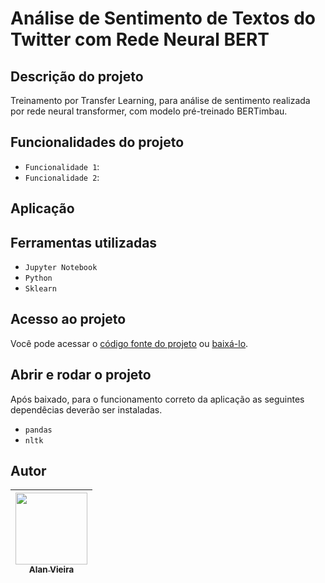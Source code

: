# Análise de Sentimento de Textos do Twitter com Rede Neural BERT
## Descrição do projeto
Treinamento por Transfer Learning, para análise de sentimento realizada por rede neural transformer, com modelo pré-treinado BERTimbau. 

## Funcionalidades do projeto

- `Funcionalidade 1`:
- `Funcionalidade 2`:

## Aplicação

                                                                                                            
## Ferramentas utilizadas
- `Jupyter Notebook`
- `Python`
- `Sklearn`

## Acesso ao projeto

Você pode acessar o [código fonte do projeto](https://github.com/alan-vieira/treinador_analise_sent_model_balance_dados/blob/main/analise_de_sentimentos_twitter.ipynb) ou [baixá-lo](https://github.com/alan-vieira/treinador_analise_sent_model_balance_dados/archive/refs/heads/main.zip).

## Abrir e rodar o projeto
Após baixado, para o funcionamento correto da aplicação as seguintes dependêcias deverão ser instaladas.

- `pandas`
- `nltk`

## Autor

| [<img src="https://avatars.githubusercontent.com/alan-vieira" width=115><br><sub>Alan Vieira</sub>](https://github.com/alan-vieira) |
| :---: |

